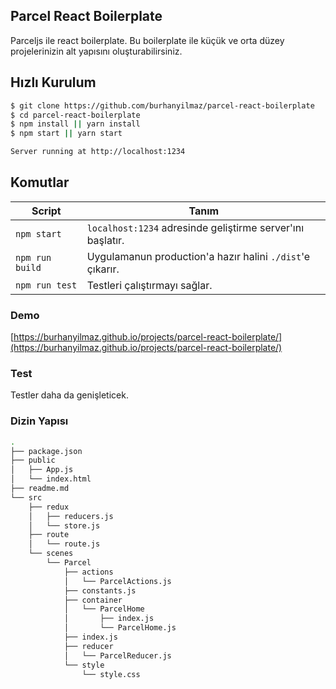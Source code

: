## Parcel React Boilerplate

Parceljs ile react boilerplate. Bu boilerplate ile küçük ve orta düzey projelerinizin alt yapısını oluşturabilirsiniz. 

Hızlı Kurulum
-------------

```sh
$ git clone https://github.com/burhanyilmaz/parcel-react-boilerplate
$ cd parcel-react-boilerplate
$ npm install || yarn install
$ npm start || yarn start

Server running at http://localhost:1234

```
Komutlar
--------

|Script|Tanım|
|---|---|
|`npm start`| `localhost:1234` adresinde geliştirme server'ını başlatır.|
|`npm run build`| Uygulamanun production'a hazır halini `./dist`'e çıkarır.|
|`npm run test`| Testleri çalıştırmayı sağlar.|

### Demo
[https://burhanyilmaz.github.io/projects/parcel-react-boilerplate/](https://burhanyilmaz.github.io/projects/parcel-react-boilerplate/)

### Test
Testler daha da genişleticek.

### Dizin Yapısı 
```sh
.
├── package.json
├── public
│   ├── App.js
│   └── index.html
├── readme.md
└── src
    ├── redux
    │   ├── reducers.js
    │   └── store.js
    ├── route
    │   └── route.js
    └── scenes
        └── Parcel
            ├── actions
            │   └── ParcelActions.js
            ├── constants.js
            ├── container
            │   └── ParcelHome
            │       ├── index.js
            │       └── ParcelHome.js
            ├── index.js
            ├── reducer
            │   └── ParcelReducer.js
            └── style
                └── style.css

```
